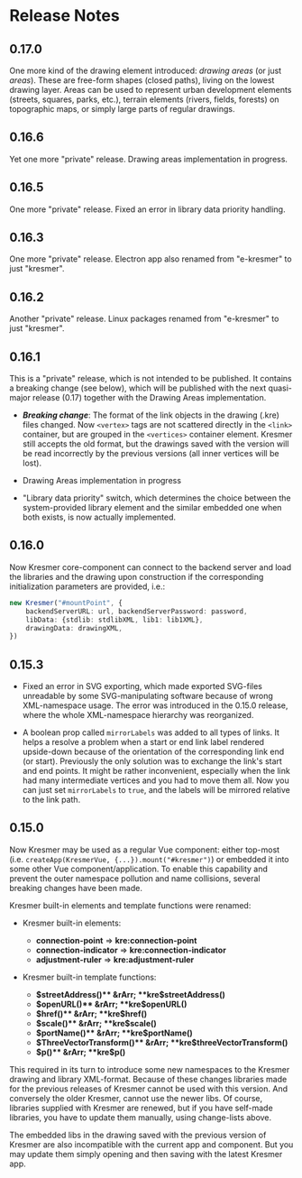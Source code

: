 # Release Notes

## 0.17.0

One more kind of the drawing element introduced: *drawing areas* (or just *areas*). These are free-form shapes (closed paths), living on the lowest drawing layer. Areas can be used to represent urban development elements (streets, squares, parks, etc.), terrain elements (rivers, fields, forests) on topographic maps, or simply large parts of regular drawings.

## 0.16.6

Yet one more "private" release. Drawing areas implementation in progress.

## 0.16.5

One more "private" release. Fixed an error in library data priority handling.

## 0.16.3

One more "private" release. Electron app also renamed from "e-kresmer" to just "kresmer".

## 0.16.2

Another "private" release. Linux packages renamed from "e-kresmer" to just "kresmer".

## 0.16.1

This is a "private" release, which is not intended to be published. It contains a breaking change (see below), which will be published with the next quasi-major release (0.17) together with the Drawing Areas implementation.

- ***Breaking change***: The format of the link objects in the drawing (.kre) files changed. Now ```<vertex>``` tags are not scattered directly in the ```<link>``` container, but are grouped in the ```<vertices>``` container element. Kresmer still accepts the old format, but the drawings saved with the version will be read incorrectly by the previous versions (all inner vertices will be lost).

- Drawing Areas implementation in progress

- "Library data priority" switch, which determines the choice between the system-provided library element and the similar embedded one when both exists, is now actually implemented.

## 0.16.0

Now Kresmer core-component can connect to the backend server and load the libraries and the drawing upon construction if the corresponding initialization parameters are provided, i.e.:

```typescript
new Kresmer("#mountPoint", {
    backendServerURL: url, backendServerPassword: password, 
    libData: {stdlib: stdlibXML, lib1: lib1XML},
    drawingData: drawingXML,
})
```

## 0.15.3

- Fixed an error in SVG exporting, which made exported SVG-files unreadable by some SVG-manipulating software because of wrong XML-namespace usage. The error was introduced in the 0.15.0 release, where the whole XML-namespace hierarchy was reorganized.

- A boolean prop called ```mirrorLabels``` was added to all types of links. It helps a resolve a problem when a start or end link label rendered upside-down because of the orientation of the corresponding link end (or start). Previously the only solution was to
exchange the link's start and end points. It might be rather inconvenient, especially when the link had many intermediate vertices and you had to move them all. Now you can just set ```mirrorLabels``` to ```true```, and the labels will be mirrored relative to the link path.

## 0.15.0

Now Kresmer may be used as a regular Vue component: either top-most (i.e. ```createApp(KresmerVue, {...}).mount("#kresmer")```) or embedded it into some other Vue component/application. To enable this capability and prevent the outer namespace pollution and name collisions, several breaking changes have been made.

Kresmer built-in elements and template functions were renamed:

- Kresmer built-in elements:
  - **connection-point** &rArr; **kre:connection-point**
  - **connection-indicator** &rArr; **kre:connection-indicator**
  - **adjustment-ruler** &rArr; **kre:adjustment-ruler**

- Kresmer built-in template functions:
  - **$streetAddress()** &rArr; **kre$streetAddress()**
  - **$openURL()** &rArr; **kre$openURL()**
  - **$href()** &rArr; **kre$href()**
  - **$scale()** &rArr; **kre$scale()**
  - **$portName()** &rArr; **kre$portName()**
  - **$ThreeVectorTransform()** &rArr; **kre$threeVectorTransform()**
  - **$p()** &rArr; **kre$p()**

This required in its turn to introduce some new namespaces to the Kresmer drawing and library XML-format.
Because of these changes libraries made for the previous releases of Kresmer cannot be used with this version.
And conversely the older Kresmer, cannot use the newer libs. Of course, libraries supplied with Kresmer are
renewed, but if you have self-made libraries, you have to update them manually, using change-lists above.

The embedded libs in the drawing saved with the previous version of Kresmer are also incompatible with the
current app and component. But you may update them simply opening and then saving with the latest Kresmer app.
